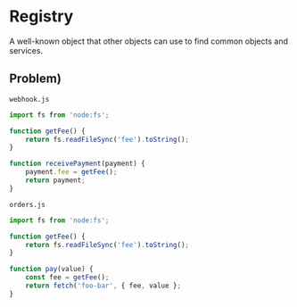 # Registry
A well-known object that other objects can use to find common objects and
services.

## Problem)

`webhook.js`
```javascript
import fs from 'node:fs';

function getFee() {
    return fs.readFileSync('fee').toString();
}

function receivePayment(payment) {
    payment.fee = getFee();
    return payment;
}

```

`orders.js`
```javascript
import fs from 'node:fs';

function getFee() {
    return fs.readFileSync('fee').toString();
}

function pay(value) {
    const fee = getFee();
    return fetch('foo-bar', { fee, value };
}
```

